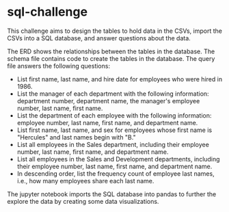# sql-challenge
This challenge aims to design the tables to hold data in the CSVs, import the CSVs into a SQL database, and answer questions about the data.

The ERD shows the relationships between the tables in the database. The schema file contains code to create the tables in the database. The query file answers the following questions:
- List first name, last name, and hire date for employees who were hired in 1986.
- List the manager of each department with the following information: department number, department name, the manager's employee number, last name, first name.
- List the department of each employee with the following information: employee number, last name, first name, and department name.
- List first name, last name, and sex for employees whose first name is "Hercules" and last names begin with "B."
- List all employees in the Sales department, including their employee number, last name, first name, and department name.
- List all employees in the Sales and Development departments, including their employee number, last name, first name, and department name.
- In descending order, list the frequency count of employee last names, i.e., how many employees share each last name.

The jupyter notebook imports the SQL database into pandas to further the explore the data by creating some data visualizations. 
